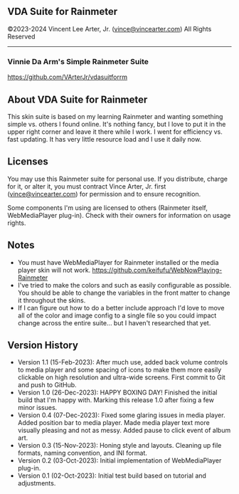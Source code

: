 ## **VDA Suite for Rainmeter**
&copy;2023-2024 Vincent Lee Arter, Jr. (vince@vincearter.com) All Rights Reserved

---

### Vinnie Da Arm's Simple Rainmeter Suite
https://github.com/VArterJr/vdasuitforrm

## About VDA Suite for Rainmeter
This skin suite is based on my learning Rainmeter and wanting something simple vs. others I found online. It's nothing fancy, but I love to put it in the upper right corner and leave it there while I work. I went for efficiency vs. fast updating. It has very little resource load and I use it daily now.

## Licenses
You may use this Rainmeter suite for personal use. If you distribute, charge for it, or alter it, you must contract Vince Arter, Jr. first (vince@vincearter.com) for permission and to ensure recognition.

Some components I'm using are licensed to others (Rainmeter itself, WebMediaPlayer plug-in). Check with their owners for information on usage rights.

## Notes
* You must have WebMediaPlayer for Rainmeter installed or the media player skin will not work. https://github.com/keifufu/WebNowPlaying-Rainmeter
* I've tried to make the colors and such as easily configurable as possible. You should be able to change the variables in the front matter to change it throughout the skins.
* If I can figure out how to do a better include approach I'd love to move all of the color and image config to a single file so you could impact change across the entire suite... but I haven't researched that yet.

## Version History
* Version 1.1 (15-Feb-2023): After much use, added back volume controls to media player and some spacing of icons to make them more easily clickable on high resolution and ultra-wide screens. First commit to Git and push to GitHub.
* Version 1.0 (26-Dec-2023): HAPPY BOXING DAY! Finished the initial build that I'm happy with. Marking this release 1.0 after fixing a few minor issues.
* Version 0.4 (07-Dec-2023): Fixed some glaring issues in media player. Added position bar to media player. Made media player text more visually pleasing and not as messy. Added pause to click event of album art.
* Version 0.3 (15-Nov-2023): Honing style and layouts. Cleaning up file formats, naming convention, and INI format.
* Version 0.2 (03-Oct-2023): Initial implementation of WebMediaPlayer plug-in.
* Version 0.1 (02-Oct-2023): Initial test build based on tutorial and adjustments.

